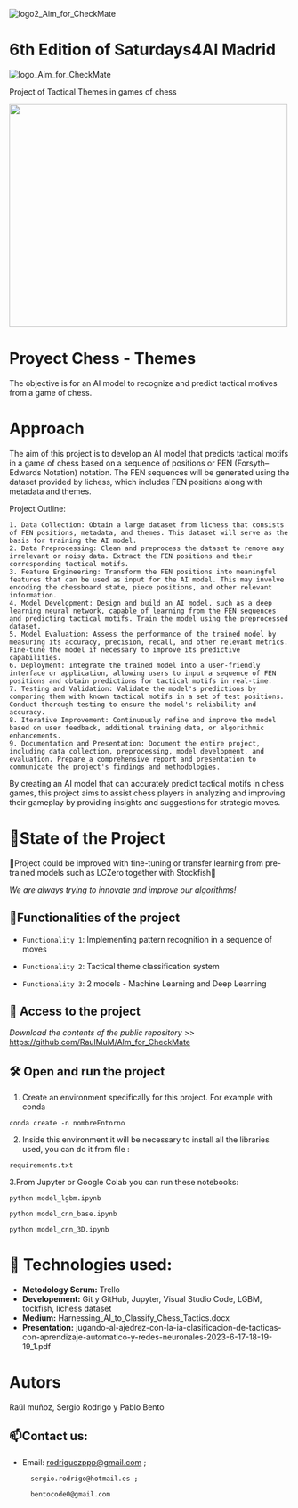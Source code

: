 
![logo2_Aim_for_CheckMate](https://github.com/RaulMuM/AIm_for_CheckMate/assets/109469745/558438c4-11de-4910-a045-3844a9ab28a2)

# 6th Edition of Saturdays4AI Madrid
![logo_Aim_for_CheckMate](https://github.com/RaulMuM/AIm_for_CheckMate/assets/109469745/f549babc-af19-4237-85a4-1ea248449dd2)



  <p align="left">Project of Tactical Themes in games of chess</p>
  <img align="center" width="500" height="400" src="https://i.ytimg.com/vi/lP36_hLMHIc/maxresdefault.jpg">
</h1>

# Proyect Chess - Themes

The objective is for an AI model to recognize and predict tactical motives from a game of chess.


# Approach

The aim of this project is to develop an AI model that predicts tactical motifs in a game of chess based on a sequence of positions or FEN (Forsyth–Edwards Notation) notation. The FEN sequences will be generated using the dataset provided by lichess, which includes FEN positions along with metadata and themes.

Project Outline:

    1. Data Collection: Obtain a large dataset from lichess that consists of FEN positions, metadata, and themes. This dataset will serve as the basis for training the AI model.
    2. Data Preprocessing: Clean and preprocess the dataset to remove any irrelevant or noisy data. Extract the FEN positions and their corresponding tactical motifs.
    3. Feature Engineering: Transform the FEN positions into meaningful features that can be used as input for the AI model. This may involve encoding the chessboard state, piece positions, and other relevant information.
    4. Model Development: Design and build an AI model, such as a deep learning neural network, capable of learning from the FEN sequences and predicting tactical motifs. Train the model using the preprocessed dataset.
    5. Model Evaluation: Assess the performance of the trained model by measuring its accuracy, precision, recall, and other relevant metrics. Fine-tune the model if necessary to improve its predictive capabilities.
    6. Deployment: Integrate the trained model into a user-friendly interface or application, allowing users to input a sequence of FEN positions and obtain predictions for tactical motifs in real-time.
    7. Testing and Validation: Validate the model's predictions by comparing them with known tactical motifs in a set of test positions. Conduct thorough testing to ensure the model's reliability and accuracy.
    8. Iterative Improvement: Continuously refine and improve the model based on user feedback, additional training data, or algorithmic enhancements.
    9. Documentation and Presentation: Document the entire project, including data collection, preprocessing, model development, and evaluation. Prepare a comprehensive report and presentation to communicate the project's findings and methodologies.

By creating an AI model that can accurately predict tactical motifs in chess games, this project aims to assist chess players in analyzing and improving their gameplay by providing insights and suggestions for strategic moves.

# :mechanical_arm:State of the Project
:construction:Project could be improved with fine-tuning or transfer learning from pre-trained models such as LCZero together with Stockfish:construction:

*We are always trying to innovate and improve our algorithms!*


## :hammer:Functionalities of the project

- `Functionality 1`: Implementing pattern recognition in a sequence of moves

- `Functionality 2`: Tactical theme classification system

- `Functionality 3`: 2 models - Machine Learning and Deep Learning

## 📁 Access to the project

*Download the contents of the public repository* >> https://github.com/RaulMuM/AIm_for_CheckMate

## 🛠️ Open and run the project

1. Create an environment specifically for this project. For example with conda
```
conda create -n nombreEntorno
```
2. Inside this environment it will be necessary to install all the libraries used, you can do it from file :
```
requirements.txt
```
3.From Jupyter or Google Colab you can run these notebooks: 
```
python model_lgbm.ipynb

python model_cnn_base.ipynb

python model_cnn_3D.ipynb
```

# :wrench: Technologies used:

   - **Metodology Scrum:** Trello 
   - **Developement:** Git y GitHub, Jupyter, Visual Studio Code, LGBM, tockfish, lichess dataset
   - **Medium:** Harnessing_AI_to_Classify_Chess_Tactics.docx 
   - **Presentation:** jugando-al-ajedrez-con-la-ia-clasificacion-de-tacticas-con-aprendizaje-automatico-y-redes-neuronales-2023-6-17-18-19-19_1.pdf

# Autors

  Raúl muñoz, Sergio Rodrigo y Pablo Bento


## :mailbox:Contact us:

- Email:
        rodriguezppp@gmail.com ;

        sergio.rodrigo@hotmail.es ;

        bentocode0@gmail.com
